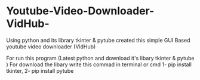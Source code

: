 # Youtube-Video-Downloader-VidHub-
Using python and its library tkinter &amp; pytube created this simple GUI Based youtube video downloader (VidHub)

For run this program (Latest python and download it's libary tkinter & pytube )
For download the libary write this commad in terminal or cmd 1- pip install tkinter,  2- pip install pytube
